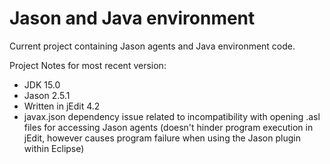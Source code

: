 # Jason and Java environment

Current project containing Jason agents and Java environment code.

Project Notes for most recent version:
- JDK 15.0
- Jason 2.5.1
- Written in jEdit 4.2
- javax.json dependency issue related to incompatibility with opening .asl files for accessing Jason agents (doesn't hinder program execution in jEdit, however causes program failure when using the Jason plugin within Eclipse)
